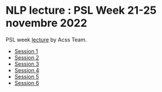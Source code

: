 # NLP lecture : PSL Week 21-25 novembre 2022


PSL week [lecture](https://benaventc.github.io/NLP_lecture_PSLWeek/) by Acss Team.

- [Session 1](https://benaventc.github.io/NLP_lecture_PSLWeek/session1.html)
- [Session 2]()
- [Session 3]() 
- [Session 4]()
- [Session 5]()
- [Session 6]()